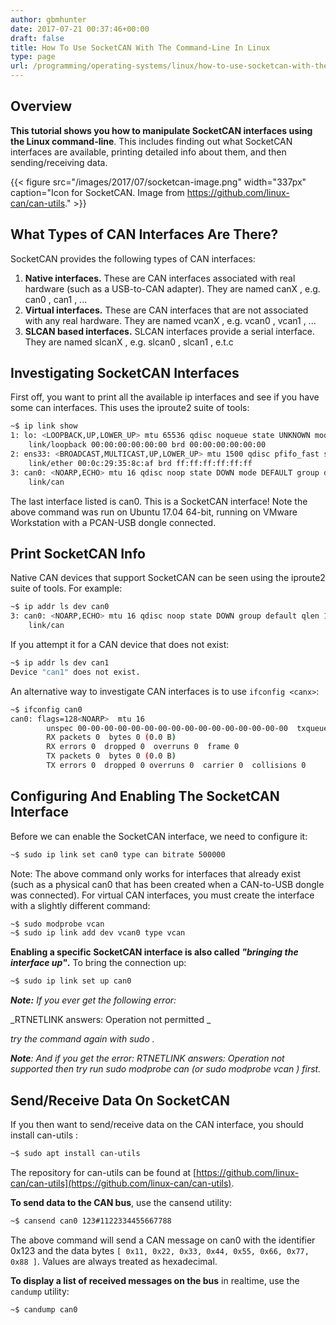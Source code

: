 ```yaml
---
author: gbmhunter
date: 2017-07-21 00:37:46+00:00
draft: false
title: How To Use SocketCAN With The Command-Line In Linux
type: page
url: /programming/operating-systems/linux/how-to-use-socketcan-with-the-command-line-in-linux
---
```


## Overview

**This tutorial shows you how to manipulate SocketCAN interfaces using the Linux command-line**. This includes finding out what SocketCAN interfaces are available, printing detailed info about them, and then sending/receiving data.

{{< figure src="/images/2017/07/socketcan-image.png" width="337px" caption="Icon for SocketCAN. Image from https://github.com/linux-can/can-utils."  >}}

## What Types of CAN Interfaces Are There?

SocketCAN provides the following types of CAN interfaces:

1. **Native interfaces.** These are CAN interfaces associated with real hardware (such as a USB-to-CAN adapter). They are named canX , e.g. can0 , can1 , ...
2. **Virtual interfaces.** These are CAN interfaces that are not associated with any real hardware. They are named vcanX , e.g. vcan0 , vcan1 , ...
3. **SLCAN based interfaces.** SLCAN interfaces provide a serial interface. They are named slcanX , e.g. slcan0 , slcan1 , e.t.c

## Investigating SocketCAN Interfaces

First off, you want to print all the available ip interfaces and see if you have some can interfaces. This uses the iproute2 suite of tools:

```sh
~$ ip link show
1: lo: <LOOPBACK,UP,LOWER_UP> mtu 65536 qdisc noqueue state UNKNOWN mode DEFAULT group default qlen 1000
    link/loopback 00:00:00:00:00:00 brd 00:00:00:00:00:00
2: ens33: <BROADCAST,MULTICAST,UP,LOWER_UP> mtu 1500 qdisc pfifo_fast state UP mode DEFAULT group default qlen 1000
    link/ether 00:0c:29:35:8c:af brd ff:ff:ff:ff:ff:ff
3: can0: <NOARP,ECHO> mtu 16 qdisc noop state DOWN mode DEFAULT group default qlen 10
    link/can 
```

The last interface listed is can0. This is a SocketCAN interface! Note the above command was run on Ubuntu 17.04 64-bit, running on VMware Workstation with a PCAN-USB dongle connected.

## Print SocketCAN Info

Native CAN devices that support SocketCAN can be seen using the iproute2 suite of tools. For example:

```sh    
~$ ip addr ls dev can0
3: can0: <NOARP,ECHO> mtu 16 qdisc noop state DOWN group default qlen 10
    link/can
```

If you attempt it for a CAN device that does not exist:

```sh    
~$ ip addr ls dev can1
Device "can1" does not exist.
```   

An alternative way to investigate CAN interfaces is to use `ifconfig <canx>`:

```sh    
~$ ifconfig can0
can0: flags=128<NOARP>  mtu 16
        unspec 00-00-00-00-00-00-00-00-00-00-00-00-00-00-00-00  txqueuelen 10  (UNSPEC)
        RX packets 0  bytes 0 (0.0 B)
        RX errors 0  dropped 0  overruns 0  frame 0
        TX packets 0  bytes 0 (0.0 B)
        TX errors 0  dropped 0 overruns 0  carrier 0  collisions 0
```

## Configuring And Enabling The SocketCAN Interface

Before we can enable the SocketCAN interface, we need to configure it:

```sh    
~$ sudo ip link set can0 type can bitrate 500000
```

Note: The above command only works for interfaces that already exist (such as a physical can0 that has been created when a CAN-to-USB dongle was connected). For virtual CAN interfaces, you must create the interface with a slightly different command:

```sh    
~$ sudo modprobe vcan
~$ sudo ip link add dev vcan0 type vcan
```

**Enabling a specific SocketCAN interface is also called _"bringing the interface up"_.** To bring the connection up:

```sh    
~$ sudo ip link set up can0
```

_**Note:** If you ever get the following error:_  

 _RTNETLINK answers: Operation not permitted _  

 _try the command again with sudo ._

_**Note**: And if you get the error: RTNETLINK answers: Operation not supported then try run sudo modprobe can (or sudo modprobe vcan ) first._

## Send/Receive Data On SocketCAN

If you then want to send/receive data on the CAN interface, you should install can-utils :

```sh    
~$ sudo apt install can-utils
```

The repository for can-utils can be found at [https://github.com/linux-can/can-utils](https://github.com/linux-can/can-utils).

**To send data to the CAN bus**, use the cansend utility:

```sh    
~$ cansend can0 123#1122334455667788
```

The above command will send a CAN message on can0 with the identifier 0x123 and the data bytes `[ 0x11, 0x22, 0x33, 0x44, 0x55, 0x66, 0x77, 0x88 ]`. Values are always treated as hexadecimal.

**To display a list of received messages on the bus** in realtime, use the `candump` utility:

```sh    
~$ candump can0
```
